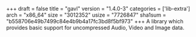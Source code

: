 +++
draft = false
title = "gavl"
version = "1.4.0-3"
categories = ['lib-extra']
arch = "x86_64"
size = "3012352"
usize = "7726847"
sha1sum = "b558706e49b7499c84e4b9b4a17fc3bd8f5bf973"
+++
A library which provides basic support for uncompressed Audio, Video and Image data.